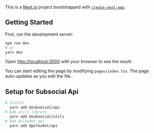 This is a [Next.js](https://nextjs.org/) project bootstrapped with [`create-next-app`](https://github.com/vercel/next.js/tree/canary/packages/create-next-app).

## Getting Started

First, run the development server:

```bash
npm run dev
# or
yarn dev
```

Open [http://localhost:3000](http://localhost:3000) with your browser to see the result.

You can start editing the page by modifying `pages/index.tsx`. The page auto-updates as you edit the file.

## Setup for Subsocial Api

```bash
# Install
  yarn add @subsocial/api
# Add utils library
  yarn add @subsocial/utils
# Add polkadot api
  yarn add @polkadot/api

```
